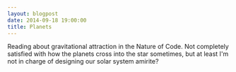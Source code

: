 ```yaml
---
layout: blogpost
date: 2014-09-18 19:00:00
title: Planets
---
```


Reading about gravitational attraction in the Nature of Code. Not completely satisfied with how the planets cross into the star sometimes, but at least I'm not in charge of designing our solar system amirite?

<canvas data-processing-sources="/Scripts/GravitationalAttraction.pde"></canvas>